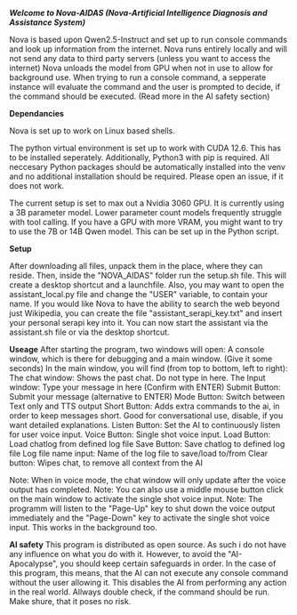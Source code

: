 ***Welcome to Nova-AIDAS (Nova-Artificial Intelligence Diagnosis and Assistance System)***

Nova is based upon Qwen2.5-Instruct and set up to run console commands and look up information from the internet. 
Nova runs entirely locally and will not send any data to third party servers (unless you want to access the internet)
Nova unloads the model from GPU when not in use to allow for background use.
When trying to run a console command, a sepperate instance will evaluate the command and the user is prompted to decide, if the command should be executed. (Read more in the AI safety section)

**Dependancies**

Nova is set up to work on Linux based shells. 

The python virtual environment is set up to work with CUDA 12.6. This has to be installed seperately. Additionally, Python3 with pip is required.
All neccesary Python packages should be automatically installed into the venv and no additional installation should be required. 
Please open an issue, if it does not work.

The current setup is set to max out a Nvidia 3060 GPU. It is currently using a 3B parameter model. Lower parameter count models frequently struggle with tool calling.
If you have a GPU with more VRAM, you might want to try to use the 7B or 14B Qwen model. This can be set up in the Python script.

**Setup**

After downloading all files, unpack them in the place, where they can reside.
Then, inside the "NOVA_AIDAS" folder run the setup.sh file. This will create a desktop shortcut and a launchfile.
Also, you may want to open the assistant_local.py file and change the "USER" variable, to contain your name.
If you would like Nova to have the ability to search the web beyond just Wikipedia, you can create the file "assistant_serapi_key.txt" and insert your personal serapi key into it.
You can now start the assistant via the assistant.sh file or via the desktop shortcut.

**Useage**
After starting the program, two windows will open: A console window, which is there for debugging and a main window. (Give it some seconds)
In the main window, you will find (from top to bottom, left to right):
The chat window: Shows the past chat. Do not type in here.
The Input window: Type your message in here (Confirm with ENTER) 
Submit Button: Submit your message (alternative to ENTER)
Mode Button: Switch between Text only and TTS output
Short Button: Adds extra commands to the ai, in order to keep messages short. Good for conversational use, disable, if you want detailed explanations.
Listen Button: Set the AI to continuously listen for user voice input.
Voice Button: Single shot voice input.
Load Button: Load chatlog from defined log file
Save Button: Save chatlog to defined log file
Log file name input: Name of the log file to save/load to/from
Clear button: Wipes chat, to remove all context from the AI

Note: When in voice mode, the chat window will only update after the voice output has completed.
Note: You can also use a middle mouse button click on the main window to activate the single shot voice input.
Note: The programm will listen to the "Page-Up" key to shut down the voice output immediately and the "Page-Down" key to activate the single shot voice input. This works in the background too.

**AI safety**
This program is distributed as open source. As such i do not have any influence on what you do with it.
However, to avoid the "AI-Apocalypse", you should keep certain safeguards in order.
In the case of this program, this means, that the AI can not execute any console command without the user allowing it.
This disables the AI from performing any action in the real world. 
Allways double check, if the command should be run. Make shure, that it poses no risk.


